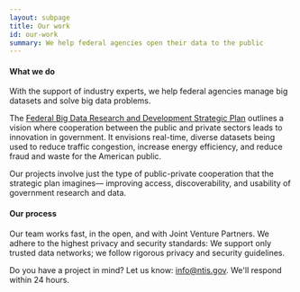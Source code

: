 ```yaml
---
layout: subpage
title: Our work
id: our-work
summary: We help federal agencies open their data to the public
---
```


#### What we do

With the support of industry experts, we help federal agencies manage big datasets and solve big data problems.

The [Federal Big Data Research and Development Strategic Plan](https://www.whitehouse.gov/sites/default/files/microsites/ostp/NSTC/bigdatardstrategicplan-nitrd_final-051916.pdf) outlines a vision where cooperation between the public and private sectors leads to innovation in government.  It envisions real-time, diverse datasets being used to reduce traffic congestion, increase energy efficiency, and reduce fraud and waste for the American public.

Our projects involve just the type of public-private cooperation that the strategic plan imagines— improving access, discoverability, and usability of government research and data.


#### Our process

Our team works fast, in the open, and with Joint Venture Partners. We adhere to the highest privacy and security standards: We support only trusted data networks; we follow rigorous privacy and security guidelines.

Do you have a project in mind? Let us know: <a href="mailto:info@ntis.gov?Subject=Project%20Inquiry" target="_top"> info@ntis.gov</a>. We'll respond within 24 hours. 
